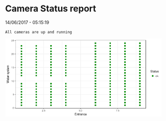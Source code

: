 Camera Status report
================
14/06/2017 - 05:15:19

    All cameras are up and running

![](camreport_files/figure-markdown_github/unnamed-chunk-2-1.png)
